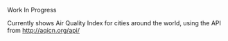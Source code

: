 Work In Progress

Currently shows Air Quality Index for cities around the world, using the API from http://aqicn.org/api/

